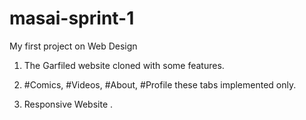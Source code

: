 # masai-sprint-1
My first project on Web Design

1. The Garfiled website cloned with some features.

2. #Comics, #Videos, #About, #Profile these tabs implemented only.

3. Responsive Website .
